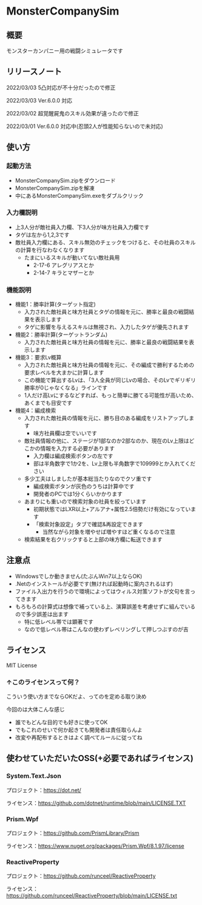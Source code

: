 # MonsterCompanySim

## 概要

モンスターカンパニー用の戦闘シミュレータです

## リリースノート

2022/03/03 5凸対応が不十分だったので修正

2022/03/03 Ver.6.0.0 対応

2022/03/02 超覚醒屍鬼のスキル効果が違ったので修正

2022/03/01 Ver.6.0.0 対応中(忍頭2人が性能知らないので未対応)

## 使い方

### 起動方法

- MonsterCompanySim.zipをダウンロード
- MonsterCompanySim.zipを解凍
- 中にあるMonsterCompanySim.exeをダブルクリック

### 入力欄説明

- 上3人分が敵社員入力欄、下3人分が味方社員入力欄です
- タゲは左から1,2,3です
- 敵社員入力欄にある、スキル無効のチェックをつけると、その社員のスキルの計算を行なわなくなります
  - たまにいるスキルが動いてない敵社員用
    - 2-17-6 アレグリアスとか
    - 2-14-7 キラとマザーとか

### 機能説明

- 機能1：勝率計算(ターゲット指定)
  - 入力された敵社員と味方社員とタゲの情報を元に、勝率と最良の戦闘結果を表示します
  - タゲに影響を与えるスキルは無視され、入力したタゲが優先されます
- 機能2：勝率計算(ターゲットランダム)
  - 入力された敵社員と味方社員の情報を元に、勝率と最良の戦闘結果を表示します
- 機能3：要求Lv概算
  - 入力された敵社員と味方社員の情報を元に、その編成で勝利するための要求レベルを大まかに計算します
  - この機能で算出するLvは、「3人全員が同じLvの場合、そのLvでギリギリ勝率が0じゃなくなる」ラインです
  - 1人だけ高Lvにするなどすれば、もっと簡単に勝てる可能性が高いため、あくまでも目安です
- 機能4：編成検索
  - 入力された敵社員の情報を元に、勝ち目のある編成をリストアップします
    - 味方社員欄は空でいいです
  - 敵社員情報の他に、ステージが1部なのか2部なのか、現在のLv上限はどこかの情報を入力する必要があります
    - 入力欄は編成検索ボタンの左です
    - 部は半角数字で1か2を、Lv上限も半角数字で109999とか入れてください
  - 多少工夫はしましたが基本総当たりなのでクソ重です
    - 編成検索ボタンが灰色のうちは計算中です
    - 開発者のPCでは1分くらいかかります
  - あまりにも重いので検索対象の社員を絞っています
    - 初期状態ではLXR以上+アルアナ+属性2.5倍勢だけ有効になっています
    - 「検索対象設定」タブで確認&再設定できます
      - 当然ながら対象を増やせば増やすほど重くなるので注意
  - 検索結果を右クリックすると上部の味方欄に転送できます

## 注意点

- Windowsでしか動きません(たぶんWin7以上ならOK)
- .Netのインストールが必要です(無ければ起動時に案内されるはず)
- ファイル入出力を行うので環境によってはウィルス対策ソフトが文句を言ってきます
- もろもろの計算式は想像で補っている上、演算誤差を考慮せずに組んでいるので多少誤差は出ます
  - 特に低レベル帯では顕著です
  - なので低レベル帯はこんなの使わずレベリングして押しつぶすのが吉

## ライセンス

MIT License

### ↑このライセンスって何？

こういう使い方までならOKだよ、ってのを定める取り決め

今回のは大体こんな感じ

- 誰でもどんな目的でも好きに使ってOK
- でもこれのせいで何か起きても開発者は責任取らんよ
- 改変や再配布するときはよく調べてルールに従ってね

## 使わせていただいたOSS(+必要であればライセンス)

### System.Text.Json

プロジェクト：<https://dot.net/>

ライセンス：<https://github.com/dotnet/runtime/blob/main/LICENSE.TXT>

### Prism.Wpf

プロジェクト：<https://github.com/PrismLibrary/Prism>

ライセンス：<https://www.nuget.org/packages/Prism.Wpf/8.1.97/license>

### ReactiveProperty

プロジェクト：<https://github.com/runceel/ReactiveProperty>

ライセンス：<https://github.com/runceel/ReactiveProperty/blob/main/LICENSE.txt>
